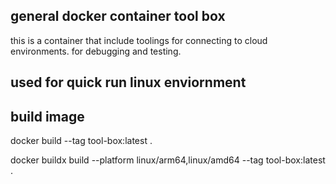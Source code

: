 ## general docker container tool box

this is a container that include toolings for connecting to cloud environments.
for debugging and testing.

## used for quick run linux enviornment

## build image

docker build --tag tool-box:latest .

docker buildx build --platform linux/arm64,linux/amd64 --tag tool-box:latest .
